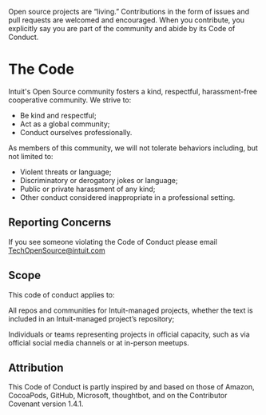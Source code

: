 Open source projects are “living.” Contributions in the form of issues and pull requests are welcomed and encouraged.
When you contribute, you explicitly say you are part of the community and abide by its Code of Conduct.

# The Code

Intuit's Open Source community fosters a kind, respectful, harassment-free cooperative community. We strive to:

- Be kind and respectful;
- Act as a global community;
- Conduct ourselves professionally.

As members of this community, we will not tolerate behaviors including, but not limited to:

- Violent threats or language;
- Discriminatory or derogatory jokes or language;
- Public or private harassment of any kind;
- Other conduct considered inappropriate in a professional setting.

## Reporting Concerns

If you see someone violating the Code of Conduct please email TechOpenSource@intuit.com

## Scope

This code of conduct applies to:

All repos and communities for Intuit-managed projects, whether the text is included in an Intuit-managed project’s repository;

Individuals or teams representing projects in official capacity, such as via official social media channels or at in-person meetups.

## Attribution

This Code of Conduct is partly inspired by and based on those of Amazon, CocoaPods, GitHub, Microsoft, thoughtbot,
and on the Contributor Covenant version 1.4.1.